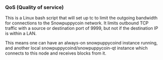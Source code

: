 ### QoS (Quality of service) ###

This is a Linux bash script that will set up tc to limit the outgoing bandwidth for connections to the Snowpuppycoin network. It limits outbound TCP traffic with a source or destination port of 9999, but not if the destination IP is within a LAN.

This means one can have an always-on snowpuppycoind instance running, and another local snowpuppycoind/snowpuppycoin-qt instance which connects to this node and receives blocks from it.
